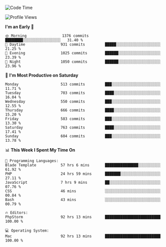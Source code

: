 <!--START_SECTION:waka-->
![Code Time](http://img.shields.io/badge/Code%20Time-3%2C275%20hrs%2040%20mins-blue)

![Profile Views](http://img.shields.io/badge/Profile%20Views-0-blue)

**I'm an Early 🐤** 

```text
🌞 Morning                1376 commits        ████████░░░░░░░░░░░░░░░░░   31.40 % 
🌆 Daytime                931 commits         █████░░░░░░░░░░░░░░░░░░░░   21.25 % 
🌃 Evening                1025 commits        ██████░░░░░░░░░░░░░░░░░░░   23.39 % 
🌙 Night                  1050 commits        ██████░░░░░░░░░░░░░░░░░░░   23.96 % 
```
📅 **I'm Most Productive on Saturday** 

```text
Monday                   513 commits         ███░░░░░░░░░░░░░░░░░░░░░░   11.71 % 
Tuesday                  703 commits         ████░░░░░░░░░░░░░░░░░░░░░   16.04 % 
Wednesday                550 commits         ███░░░░░░░░░░░░░░░░░░░░░░   12.55 % 
Thursday                 666 commits         ████░░░░░░░░░░░░░░░░░░░░░   15.20 % 
Friday                   583 commits         ███░░░░░░░░░░░░░░░░░░░░░░   13.30 % 
Saturday                 763 commits         ████░░░░░░░░░░░░░░░░░░░░░   17.41 % 
Sunday                   604 commits         ███░░░░░░░░░░░░░░░░░░░░░░   13.78 % 
```


📊 **This Week I Spent My Time On** 

```text
💬 Programming Languages: 
Blade Template           57 hrs 6 mins       ███████████████░░░░░░░░░░   61.92 % 
PHP                      24 hrs 59 mins      ███████░░░░░░░░░░░░░░░░░░   27.11 % 
JavaScript               7 hrs 9 mins        ██░░░░░░░░░░░░░░░░░░░░░░░   07.76 % 
CSS                      46 mins             ░░░░░░░░░░░░░░░░░░░░░░░░░   00.84 % 
Bash                     43 mins             ░░░░░░░░░░░░░░░░░░░░░░░░░   00.79 % 

🔥 Editors: 
PhpStorm                 92 hrs 13 mins      █████████████████████████   100.00 % 

💻 Operating System: 
Mac                      92 hrs 13 mins      █████████████████████████   100.00 % 
```


<!--END_SECTION:waka-->
